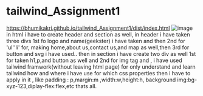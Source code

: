 # tailwind_Assignment1
https://bhumikakri.github.io/tailwind_Assignment1/dist/index.html
![image](https://github.com/Bhumikakri/tailwind_Assignment1/assets/128302166/670462ed-e7d8-4300-b6fb-b9314c85f96d)
in html
i have to create header and section as well,
in header i have taken three divs  1st fo logo and name(geekster) i have taken and then 2nd for 'ul''li' for,
making home,about us,contact us,and map as well,then 3rd for button and svg i have used..
then in section i have create two div as well 1st for taken h1,p,and button as well and 2nd for img tag and ,
i have used tailwind framwork(without leaving html page) for only understand
and learn tailwind how and where i have use for which css properties then i have to apply in it ,
like padding : p,margin:m ,width:w,height:h,
background img:bg-xyz-123,diplay-flex:flex,etc thats all.
